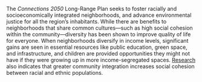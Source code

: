The _Connections 2050_ Long-Range Plan seeks to foster racially and socioeconomically integrated neighborhoods, and advance environmental justice for all the region’s inhabitants. While there are benefits to neighborhoods that share common cultures—such as high social cohesion within the community—diversity has been shown to improve quality of life for everyone. When neighborhoods diversify in income levels, significant gains are seen in essential resources like public education, green space, and infrastructure, and children are provided opportunities they might not have if they were growing up in more income-segregated spaces. [Research](https://www.ncbi.nlm.nih.gov/pmc/articles/PMC5875770/#pone.0193337.ref001) also indicates that greater community integration increases social cohesion between racial and ethnic populations.